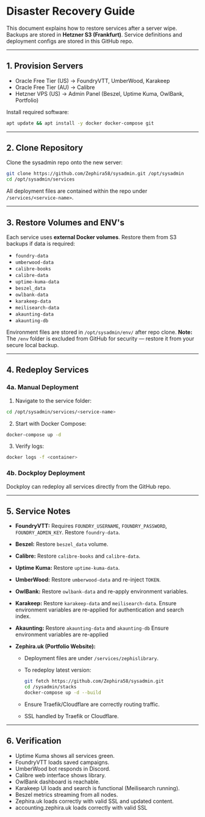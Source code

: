 # Disaster Recovery Guide

This document explains how to restore services after a server wipe.
Backups are stored in **Hetzner S3 (Frankfurt)**.
Service definitions and deployment configs are stored in this GitHub repo.

---

## 1. Provision Servers

* Oracle Free Tier (US) → FoundryVTT, UmberWood, Karakeep
* Oracle Free Tier (AU) → Calibre
* Hetzner VPS (US) → Admin Panel (Beszel, Uptime Kuma, OwlBank, Portfolio)

Install required software:

```bash
apt update && apt install -y docker docker-compose git
```

---

## 2. Clone Repository

Clone the sysadmin repo onto the new server:

```bash
git clone https://github.com/Zephira58/sysadmin.git /opt/sysadmin
cd /opt/sysadmin/services
```

All deployment files are contained within the repo under `/services/<service-name>`.

---

## 3. Restore Volumes and ENV's

Each service uses **external Docker volumes**. Restore them from S3 backups if data is required:

* `foundry-data`
* `umberwood-data`
* `calibre-books`
* `calibre-data`
* `uptime-kuma-data`
* `beszel_data`
* `owlbank-data`
* `karakeep-data`
* `meilisearch-data`
* `akaunting-data`
* `akaunting-db`

Environment files are stored in `/opt/sysadmin/env/` after repo clone.
**Note:** The `/env` folder is excluded from GitHub for security — restore it from your secure local backup.

---

## 4. Redeploy Services

### 4a. Manual Deployment

1. Navigate to the service folder:

```bash
cd /opt/sysadmin/services/<service-name>
```

2. Start with Docker Compose:

```bash
docker-compose up -d
```

3. Verify logs:

```bash
docker logs -f <container>
```

### 4b. Dockploy Deployment

Dockploy can redeploy all services directly from the GitHub repo.

---

## 5. Service Notes

* **FoundryVTT:** Requires `FOUNDRY_USERNAME`, `FOUNDRY_PASSWORD`, `FOUNDRY_ADMIN_KEY`. Restore `foundry-data`.
* **Beszel:** Restore `beszel_data` volume.
* **Calibre:** Restore `calibre-books` and `calibre-data`.
* **Uptime Kuma:** Restore `uptime-kuma-data`.
* **UmberWood:** Restore `umberwood-data` and re-inject `TOKEN`.
* **OwlBank:** Restore `owlbank-data` and re-apply environment variables.
* **Karakeep:** Restore `karakeep-data` and `meilisearch-data`. Ensure environment variables are re-applied for authentication and search index.
* **Akaunting:** Restore `akaunting-data` and `akaunting-db` Ensure environment variables are re-applied
* **Zephira.uk (Portfolio Website):**

  * Deployment files are under `/services/zephislibrary`.
  * To redeploy latest version:

    ```bash
    git fetch https://github.com/Zephira58/sysadmin.git
    cd /sysadmin/stacks
    docker-compose up -d --build
    ```
  * Ensure Traefik/Cloudflare are correctly routing traffic.
  * SSL handled by Traefik or Cloudflare.

---

## 6. Verification

* Uptime Kuma shows all services green.
* FoundryVTT loads saved campaigns.
* UmberWood bot responds in Discord.
* Calibre web interface shows library.
* OwlBank dashboard is reachable.
* Karakeep UI loads and search is functional (Meilisearch running).
* Beszel metrics streaming from all nodes.
* Zephira.uk loads correctly with valid SSL and updated content.
* accounting.zephira.uk loads correctly with valid SSL
